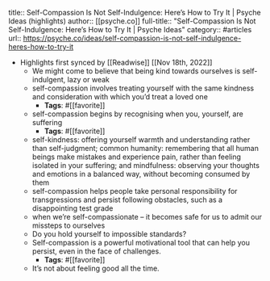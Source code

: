 title:: Self-Compassion Is Not Self-Indulgence: Here’s How to Try It | Psyche Ideas (highlights)
author:: [[psyche.co]]
full-title:: "Self-Compassion Is Not Self-Indulgence: Here’s How to Try It | Psyche Ideas"
category:: #articles
url:: https://psyche.co/ideas/self-compassion-is-not-self-indulgence-heres-how-to-try-it

- Highlights first synced by [[Readwise]] [[Nov 18th, 2022]]
	- We might come to believe that being kind towards ourselves is self-indulgent, lazy or weak
	- self-compassion involves treating yourself with the same kindness and consideration with which you’d treat a loved one
		- **Tags**: #[[favorite]]
	- self-compassion begins by recognising when you, yourself, are suffering
		- **Tags**: #[[favorite]]
	- self-kindness: offering yourself warmth and understanding rather than self-judgment;
	  common humanity: remembering that all human beings make mistakes and experience pain, rather than feeling isolated in your suffering; and
	  mindfulness: observing your thoughts and emotions in a balanced way, without becoming consumed by them
	- self-compassion helps people take personal responsibility for transgressions and persist following obstacles, such as a disappointing test grade
	- when we’re self-compassionate – it becomes safe for us to admit our missteps to ourselves
	- Do you hold yourself to impossible standards?
	- Self-compassion is a powerful motivational tool that can help you persist, even in the face of challenges.
		- **Tags**: #[[favorite]]
	- It’s not about feeling good all the time.